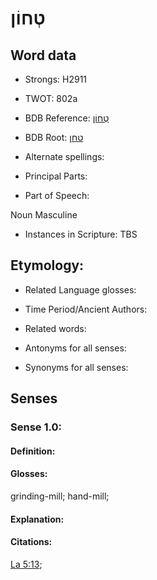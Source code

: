 # טְחוֹן

<!-- Status: S2="NeedsEdits" -->
<!-- Lexica used for edits:   -->

## Word data

* Strongs: H2911

* TWOT: 802a

* BDB Reference: [טְחוֹן](rc://en/bdb/dict/i.aq.ac)

* BDB Root: [טחן](rc://en/bdb/dict/i.aq.ab)

* Alternate spellings:

* Principal Parts:

* Part of Speech:

Noun Masculine 

* Instances in Scripture: TBS

## Etymology:

* Related Language glosses:

* Time Period/Ancient Authors:

* Related words:

* Antonyms for all senses:

* Synonyms for all senses:

## Senses

### Sense 1.0:

#### Definition:

#### Glosses:

grinding-mill; hand-mill; 

#### Explanation:

#### Citations:

[La 5:13](rc://he/uhb/book/lam/5/13); 

